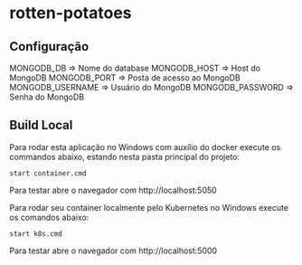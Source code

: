 # rotten-potatoes

## Configuração

MONGODB_DB => Nome do database
MONGODB_HOST => Host do MongoDB
MONGODB_PORT => Posta de acesso ao MongoDB
MONGODB_USERNAME => Usuário do MongoDB
MONGODB_PASSWORD => Senha do MongoDB

## Build Local
Para rodar esta aplicação no Windows com auxílio do docker execute os commandos abaixo, estando nesta pasta principal do projeto:
```
start container.cmd
```
Para testar abre o navegador com http://localhost:5050

Para rodar seu container localmente pelo Kubernetes no Windows execute os comandos abaixo:
```
start k8s.cmd
```
Para testar abre o navegador com http://localhost:5000